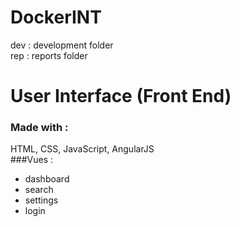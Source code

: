 # DockerINT
dev : development folder  
rep : reports folder  

# User Interface (Front End)  
### Made with :  
HTML, CSS, JavaScript, AngularJS  
###Vues :  
 * dashboard  
 * search  
 * settings  
 * login
